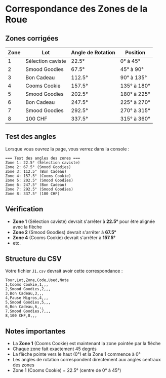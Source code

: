 # Correspondance des Zones de la Roue

## Zones corrigées

| Zone | Lot | Angle de Rotation | Position |
|------|-----|-------------------|----------|
| 1 | Sélection caviste | 22.5° | 0° à 45° |
| 2 | Smood Goodies | 67.5° | 45° à 90° |
| 3 | Bon Cadeau | 112.5° | 90° à 135° |
| 4 | Cooms Cookie | 157.5° | 135° à 180° |
| 5 | Smood Goodies | 202.5° | 180° à 225° |
| 6 | Bon Cadeau | 247.5° | 225° à 270° |
| 7 | Smood Goodies | 292.5° | 270° à 315° |
| 8 | 100 CHF | 337.5° | 315° à 360° |

## Test des angles

Lorsque vous ouvrez la page, vous verrez dans la console :

```
=== Test des angles des zones ===
Zone 1: 22.5° (Sélection caviste)
Zone 2: 67.5° (Smood Goodies)
Zone 3: 112.5° (Bon Cadeau)
Zone 4: 157.5° (Cooms Cookie)
Zone 5: 202.5° (Smood Goodies)
Zone 6: 247.5° (Bon Cadeau)
Zone 7: 292.5° (Smood Goodies)
Zone 8: 337.5° (100 CHF)
```

## Vérification

- **Zone 1** (Sélection caviste) devrait s'arrêter à **22.5°** pour être alignée avec la flèche
- **Zone 2** (Smood Goodies) devrait s'arrêter à **67.5°**
- **Zone 4** (Cooms Cookie) devrait s'arrêter à **157.5°**
- etc.

## Structure du CSV

Votre fichier `J1.csv` devrait avoir cette correspondance :

```csv
Tour,Lot,Zone,Code,Used,Note
1,Cooms Cookie,1,,,
2,Smood Goodies,2,,,
3,Bon Cadeau,3,,,
4,Pause Migros,4,,,
5,Smood Goodies,5,,,
6,Bon Cadeau,6,,,
7,Smood Goodies,7,,,
8,100 CHF,8,,,
```

## Notes importantes

- La **Zone 1** (Cooms Cookie) est maintenant la zone pointée par la flèche
- Chaque zone fait exactement 45 degrés
- La flèche pointe vers le haut (0°) et la Zone 1 commence à 0°
- Les angles de rotation correspondent directement aux angles centraux des zones
- Zone 1 (Cooms Cookie) = 22.5° (centre de 0° à 45°)
